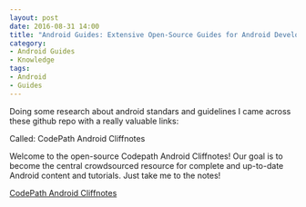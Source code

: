 ```yaml
---
layout: post
date: 2016-08-31 14:00
title: "Android Guides: Extensive Open-Source Guides for Android Developers"
category: 
- Android Guides
- Knowledge
tags:
- Android
- Guides
---
```

Doing some research about android standars and guidelines I came across these github repo with a really valuable links:

Called: CodePath Android Cliffnotes

Welcome to the open-source Codepath Android Cliffnotes! Our goal is to become the central crowdsourced resource for complete and up-to-date Android content and tutorials. Just take me to the notes!

<a href="https://github.com/codepath/android_guides">CodePath Android Cliffnotes</a>

